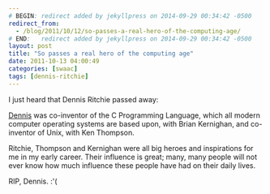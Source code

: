 ```yaml
---
# BEGIN: redirect added by jekyllpress on 2014-09-29 00:34:42 -0500
redirect_from:
  - /blog/2011/10/12/so-passes-a-real-hero-of-the-computing-age/
# END:   redirect added by jekyllpress on 2014-09-29 00:34:42 -0500
layout: post
title: "So passes a real hero of the computing age"
date: 2011-10-13 04:00:49
categories: [swaac]
tags: [dennis-ritchie]
---
```

I just heard that Dennis Ritchie passed away:

<div class="g-post" data-href="https://plus.google.com/101960720994009339267/posts/ENuEDDYfvKP"></div>

[Dennis][wikipedia] was co-inventor of the C Programming Language, which all modern computer operating systems are based upon, with Brian Kernighan, and co-inventor of Unix, with Ken Thompson.

Ritchie, Thompson and Kernighan were all big heroes and inspirations for me in my early career. Their influence is great; many, many people will not ever know how much influence these people have had on their daily lives.

RIP, Dennis. :'(

[wikipedia]: https://en.wikipedia.org/wiki/Dennis_Ritchie "Dennis MacAlistair Ritchie on Wikipedia"

